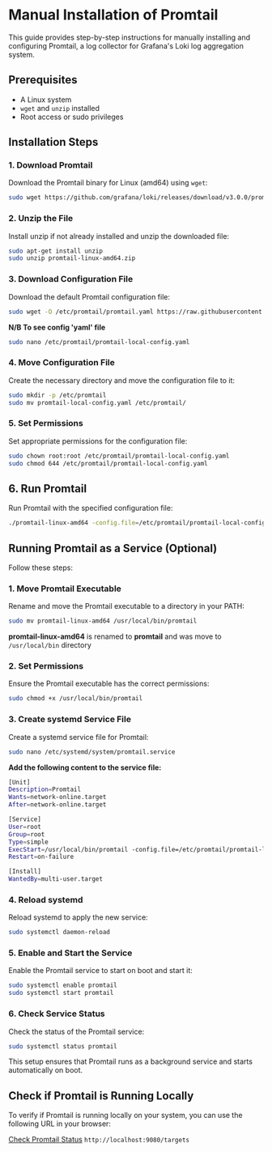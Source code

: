 # Manual Installation of Promtail

This guide provides step-by-step instructions for manually installing and configuring Promtail, a log collector for Grafana's Loki log aggregation system.

## Prerequisites

- A Linux system
- `wget` and `unzip` installed
- Root access or sudo privileges

## Installation Steps


### 1. Download Promtail

Download the Promtail binary for Linux (amd64) using `wget`:

```sh
sudo wget https://github.com/grafana/loki/releases/download/v3.0.0/promtail-linux-amd64.zip
```
### 2. Unzip the File
Install unzip if not already installed and unzip the downloaded file:

```sh
sudo apt-get install unzip
sudo unzip promtail-linux-amd64.zip
```

### 3. Download Configuration File
Download the default Promtail configuration file:

```sh
sudo wget -O /etc/promtail/promtail.yaml https://raw.githubusercontent.com/grafana/loki/main/clients/cmd/promtail/promtail-local-config.yaml
```

**N/B To see config 'yaml' file** 
```sh
sudo nano /etc/promtail/promtail-local-config.yaml
```

### 4. Move Configuration File
Create the necessary directory and move the configuration file to it:

```sh
sudo mkdir -p /etc/promtail
sudo mv promtail-local-config.yaml /etc/promtail/
```
### 5. Set Permissions
Set appropriate permissions for the configuration file:

```sh
sudo chown root:root /etc/promtail/promtail-local-config.yaml
sudo chmod 644 /etc/promtail/promtail-local-config.yaml
```
## 6. Run Promtail
Run Promtail with the specified configuration file:

```sh
./promtail-linux-amd64 -config.file=/etc/promtail/promtail-local-config.yaml
```


## Running Promtail as a Service (Optional)

Follow these steps:

### 1. Move Promtail Executable
Rename and move the Promtail executable to a directory in your PATH:

```sh
sudo mv promtail-linux-amd64 /usr/local/bin/promtail
```
**promtail-linux-amd64** is renamed to **promtail** and was move to `` /usr/local/bin `` directory

### 2. Set Permissions
Ensure the Promtail executable has the correct permissions:
```sh
sudo chmod +x /usr/local/bin/promtail
```
### 3. Create systemd Service File
Create a systemd service file for Promtail:

```sh
sudo nano /etc/systemd/system/promtail.service
```
**Add the following content to the service file:**

```sh
[Unit]
Description=Promtail
Wants=network-online.target
After=network-online.target

[Service]
User=root
Group=root
Type=simple
ExecStart=/usr/local/bin/promtail -config.file=/etc/promtail/promtail-local-config.yaml
Restart=on-failure

[Install]
WantedBy=multi-user.target
```

### 4. Reload systemd
Reload systemd to apply the new service:

```sh
sudo systemctl daemon-reload
```
### 5. Enable and Start the Service
Enable the Promtail service to start on boot and start it:

```sh
sudo systemctl enable promtail
sudo systemctl start promtail
```
### 6. Check Service Status
Check the status of the Promtail service:
```sh
sudo systemctl status promtail
```
This setup ensures that Promtail runs as a background service and starts automatically on boot.

## Check if Promtail is Running Locally

To verify if Promtail is running locally on your system, you can use the following URL in your browser:

[Check Promtail Status](http://localhost:9080/targets) ``http://localhost:9080/targets``


